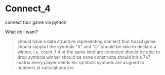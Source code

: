 # Connect_4
connect four game via python

What do i want?

> should have a data structure representing connect four board game
> should support the symbols "X" and "O"
> should be able to declare a winner, i.e. count if 4 of the same kind are conneted
> should be able to drop symbols
> winner should be none
> constructe should init a 7x7 matrix
> every player needs his symbols
> symbols are asigned to numbers st calculations are
